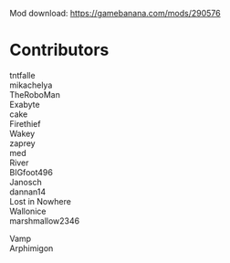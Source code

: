 Mod download: https://gamebanana.com/mods/290576

# Contributors
tntfalle  
mikachelya  
TheRoboMan  
Exabyte  
cake  
Firethief  
Wakey  
zaprey  
med  
River  
BIGfoot496  
Janosch  
dannan14  
Lost in Nowhere  
Wallonice  
marshmallow2346

Vamp  
Arphimigon